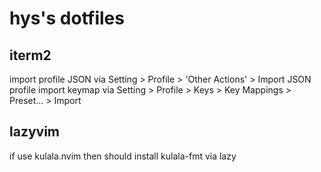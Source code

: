 # hys's dotfiles

<!--toc-->

## iterm2

import profile JSON via Setting > Profile > 'Other Actions' > Import JSON profile
import keymap via Setting > Profile > Keys > Key Mappings > Preset... > Import

## lazyvim

if use kulala.nvim then should install kulala-fmt via lazy
